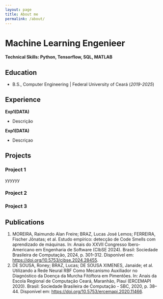 ```yaml
---
layout: page
title: About me
permalink: /about/
---
```


# Machine Learning Engenieer 

#### Technical Skills: Python, Tensorflow, SQL, MATLAB

## Education			        		
- B.S., Computer Engineering | Federal University of Ceará (_2019-2025_)

## Experience
**Exp1(DATA)**
- Descrição

**Exp1(DATA)**
- Descriçao

## Projects

### Project 1
yyyyyy
### Project 2


### Project 3


## Publications
1. MOREIRA, Raimundo Alan Freire; BRAZ, Lucas José Lemos; FERREIRA, Fischer Jônatas; et al. Estudo empírico: detecção de Code Smells com aprendizado de máquinas. In: Anais do XXVII Congresso Ibero-Americano em Engenharia de Software (CIbSE 2024). Brasil: Sociedade Brasileira de Computação, 2024, p. 301–312. Disponível em: <https://doi.org/10.5753/cibse.2024.28455>.
2. DE SOUSA, Roney; BRAZ, Lucas; DE SOUSA XIMENES, Janaide; et al. Utilizando a Rede Neural RBF Como Mecanismo Auxiliador no Diagnóstico da Doença da Murcha Fitóftora em Pimentões. In: Anais da  Escola Regional de Computação Ceará, Maranhão, Piauí (ERCEMAPI 2020). Brasil: Sociedade Brasileira de Computação - SBC, 2020, p. 38–44. Disponível em: <https://doi.org/10.5753/ercemapi.2020.11466>.

